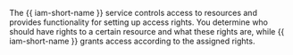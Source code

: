 The {{ iam-short-name }} service controls access to resources and provides functionality for setting up access rights. You determine who should have rights to a certain resource and what these rights are, while {{ iam-short-name }} grants access according to the assigned rights.

